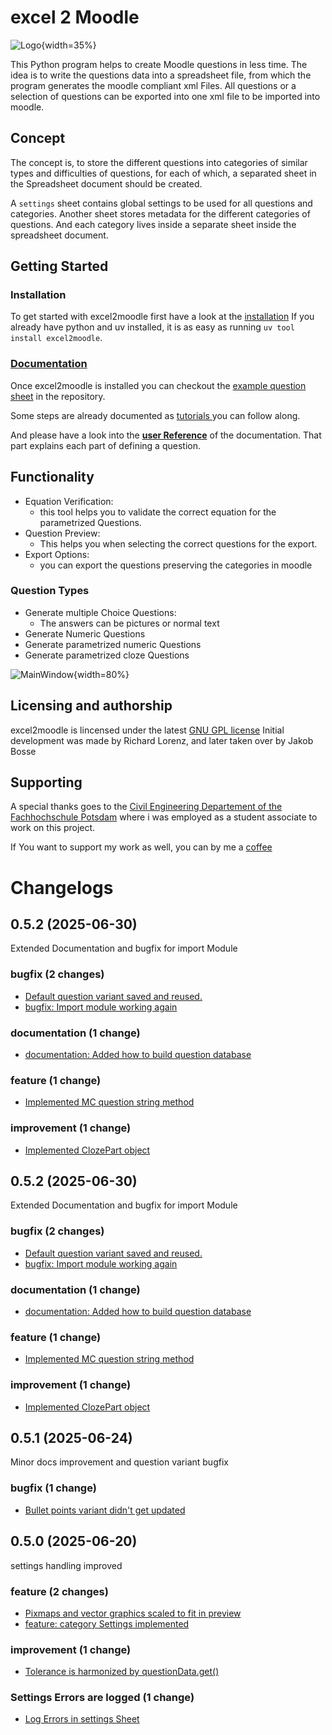 # excel 2 Moodle
![Logo](excel2moodleLogo.png "Logo excel2moodle"){width=35%}

This Python program helps to create Moodle questions in less time.
The idea is to write the questions data into a spreadsheet file, from which the program generates the moodle compliant xml Files. 
All questions or a selection of questions can be exported into one xml file to be imported into moodle.

## Concept
The concept is, to store the different questions into categories of similar types and difficulties of questions, for each of which, a separated sheet in the Spreadsheet document should be created.

A `settings` sheet contains global settings to be used for all questions and categories.
Another sheet stores metadata for the different categories of questions.
And each category lives inside a separate sheet inside the spreadsheet document. 

## Getting Started

### Installation
To get started with excel2moodle first have a look at the [installation](https://jbosse3.gitlab.io/excel2moodle/howto.html#excel2moodle-unter-windows-installieren)
If you already have python and uv installed, it is as easy as running `uv tool install excel2moodle`.

### [ Documentation ](https://jbosse3.gitlab.io/excel2moodle/index.html)
Once excel2moodle is installed you can checkout the [example question sheet](https://gitlab.com/jbosse3/excel2moodle/-/tree/master/example?ref_type=heads) 
in the repository.

Some steps are already documented as [ tutorials ](https://jbosse3.gitlab.io/excel2moodle/howto.html)
you can follow along.

And please have a look into the [**user Reference**](https://jbosse3.gitlab.io/excel2moodle/userReference.html)
of the documentation. 
That part explains each part of defining a question.


## Functionality
* Equation Verification:
    + this tool helps you to validate the correct equation for the parametrized Questions.
* Question Preview:
    + This helps you when selecting the correct questions for the export.
* Export Options:
    + you can export the questions preserving the categories in moodle

### Question Types
* Generate multiple Choice Questions:
    + The answers can be pictures or normal text
* Generate Numeric Questions
* Generate parametrized numeric Questions
* Generate parametrized cloze Questions


![MainWindow](mainWindow.png "Logo excel2moodle"){width=80%}

## Licensing and authorship
excel2moodle is lincensed under the latest [GNU GPL license](https://gitlab.com/jbosse3/excel2moodle/-/blob/master/LICENSE)
Initial development was made by Richard Lorenz, and later taken over by Jakob Bosse

## Supporting
A special thanks goes to the [Civil Engineering Departement of the Fachhochschule Potsdam](https://www.fh-potsdam.de/en/study-further-education/departments/civil-engineering-department) 
where i was employed as a student associate to work on this project.

If You want to support my work as well, you can by me a [coffee](https://ko-fi.com/jbosse3)

# Changelogs

## 0.5.2 (2025-06-30)
Extended Documentation and bugfix for import Module

### bugfix (2 changes)

- [Default question variant saved and reused.](https://gitlab.com/jbosse3/excel2moodle/-/commit/097705ba83727463a9b27cd76e99814a7ecf28df)
- [bugfix: Import module working again](https://gitlab.com/jbosse3/excel2moodle/-/commit/5f293970bcdac3858911cdcc102b72714af057bd)

### documentation (1 change)

- [documentation: Added how to build question database](https://gitlab.com/jbosse3/excel2moodle/-/commit/71ceb122aa37e8bf2735b659359ae37d81017599)

### feature (1 change)

- [Implemented MC question string method](https://gitlab.com/jbosse3/excel2moodle/-/commit/c4f2081d0000ee60322fe8eec8468fa3317ce7be)

### improvement (1 change)

- [Implemented ClozePart object](https://gitlab.com/jbosse3/excel2moodle/-/commit/878f90f45e37421384c4f8f602115e7596b4ceb9)

## 0.5.2 (2025-06-30)
Extended Documentation and bugfix for import Module

### bugfix (2 changes)

- [Default question variant saved and reused.](https://gitlab.com/jbosse3/excel2moodle/-/commit/097705ba83727463a9b27cd76e99814a7ecf28df)
- [bugfix: Import module working again](https://gitlab.com/jbosse3/excel2moodle/-/commit/5f293970bcdac3858911cdcc102b72714af057bd)

### documentation (1 change)

- [documentation: Added how to build question database](https://gitlab.com/jbosse3/excel2moodle/-/commit/71ceb122aa37e8bf2735b659359ae37d81017599)

### feature (1 change)

- [Implemented MC question string method](https://gitlab.com/jbosse3/excel2moodle/-/commit/c4f2081d0000ee60322fe8eec8468fa3317ce7be)

### improvement (1 change)

- [Implemented ClozePart object](https://gitlab.com/jbosse3/excel2moodle/-/commit/878f90f45e37421384c4f8f602115e7596b4ceb9)

## 0.5.1 (2025-06-24)
Minor docs improvement and question variant bugfix

### bugfix (1 change)

- [Bullet points variant didn't get updated](https://gitlab.com/jbosse3/excel2moodle/-/commit/7b4ad9e9c8a4216167ae019859ebaa8def81d57f)

## 0.5.0 (2025-06-20)
settings handling improved

### feature (2 changes)

- [Pixmaps and vector graphics scaled to fit in preview](https://gitlab.com/jbosse3/excel2moodle/-/commit/00a6ef13fb2a0046d7641e24af6cf6f08642390e)
- [feature: category Settings implemented](https://gitlab.com/jbosse3/excel2moodle/-/commit/d673cc3f5ba06051aa37bc17a3ef0161121cb730)

### improvement (1 change)

- [Tolerance is harmonized by questionData.get()](https://gitlab.com/jbosse3/excel2moodle/-/commit/8d1724f4877e1584cc531b6b3f278bdea68b5831)

### Settings Errors are logged (1 change)

- [Log Errors in settings Sheet](https://gitlab.com/jbosse3/excel2moodle/-/commit/07e58f957c69ea818db1c5679cf89e287817ced3)

